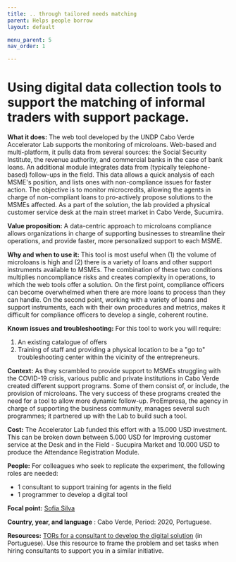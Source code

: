 ```yaml
---
title: .. through tailored needs matching
parent: Helps people borrow
layout: default

menu_parent: 5
nav_order: 1

---
```

# Using digital data collection tools to support the matching of informal traders with support package. 

**What it does:** The web tool developed by the UNDP Cabo Verde Accelerator Lab supports the monitoring of microloans. Web-based and multi-platform, it pulls data from several sources: the Social Security Institute, the revenue authority, and commercial banks in the case of bank loans. An additional module integrates data from (typically telephone-based) follow-ups in the field. This data allows a quick analysis of each MSME's position, and lists ones with non-compliance issues for faster action. The objective is to monitor microcredits, allowing the agents in charge of non-compliant loans to pro-actively propose solutions to the MSMEs affected. As a part of the solution, the lab provided a physical customer service desk at the main street market in Cabo Verde, Sucumira.

**Value proposition:** A data-centric approach to microloans compliance allows organizations in charge of supporting businesses to streamline their operations, and provide faster, more personalized support to each MSME. 

**Why and when to use it:** This tool is most useful when (1) the volume of microloans is high and (2) there is a variety of loans and other support instruments available to MSMEs. The combination of these two conditions multiplies noncompliance risks and creates complexity in operations, to which the web tools offer a solution. On the first point, compliance officers can become overwhelmed when there are more loans to process than they can handle. On the second point, working with a variety of loans and support instruments, each with their own procedures and metrics, makes it difficult for compliance officers to develop a single, coherent routine.

**Known issues and troubleshooting:** For this tool to work you will require: 
1) An existing catalogue of offers
2) Training of staff and providing a physical location to be a "go to" troubleshooting center within the vicinity of the entrepreneurs.


**Context:** As they scrambled to provide support to MSMEs struggling with the COVID-19 crisis, various public and private institutions in Cabo Verde created different support programs. Some of them consist of, or include, the provision of microloans. The very success of these programs created the need for a tool to allow more dynamic follow-up. ProEmpresa, the agency in charge of supporting the business community, manages several such programmes; it partnered up with the Lab to build such a tool. 

**Cost:** The Accelerator Lab funded this effort with a 15.000 USD investment. This can be broken down between 5.000 USD for Improving customer service at the Desk and in the Field - Sucupira Market and 10.000 USD to produce the Attendance Registration Module. 

**People:** For colleagues who seek to replicate the experiment, the following roles are needed:

* 1 consultant to support training for agents in the field
* 1 programmer to develop a digital tool


**Focal point:** [Sofia Silva](/Financial-inclusion-toolkit/contributors/Sofia-Silva.html)

**Country, year, and language** : Cabo Verde, Period: 2020, Portuguese. 

**Resources:** [TORs for a consultant to develop the digital solution](/Financial-inclusion-toolkit/5_Borrow/CBV-resources/TOR-microcredit-digital-solution.pdf) (in Portuguese). Use this resource to frame the problem and set tasks when hiring consultants to support you in a similar initiative.


